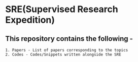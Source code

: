 # SRE(Supervised Research Expedition)
## This repository contains the following - 
	1. Papers - List of papers corresponding to the topics
	2. Codes - Codes/Snippets written alongside the SRE